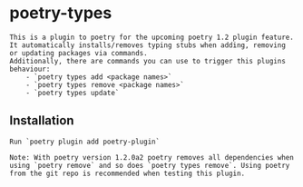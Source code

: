 # poetry-types

    This is a plugin to poetry for the upcoming poetry 1.2 plugin feature.
    It automatically installs/removes typing stubs when adding, removing or updating packages via commands.
    Additionally, there are commands you can use to trigger this plugins behaviour:
        - `poetry types add <package names>`
        - `poetry types remove <package names>`
        - `poetry types update`

## Installation

    Run `poetry plugin add poetry-plugin`

    Note: With poetry version 1.2.0a2 poetry removes all dependencies when using `poetry remove` and so does `poetry types remove`. Using poetry from the git repo is recommended when testing this plugin.

